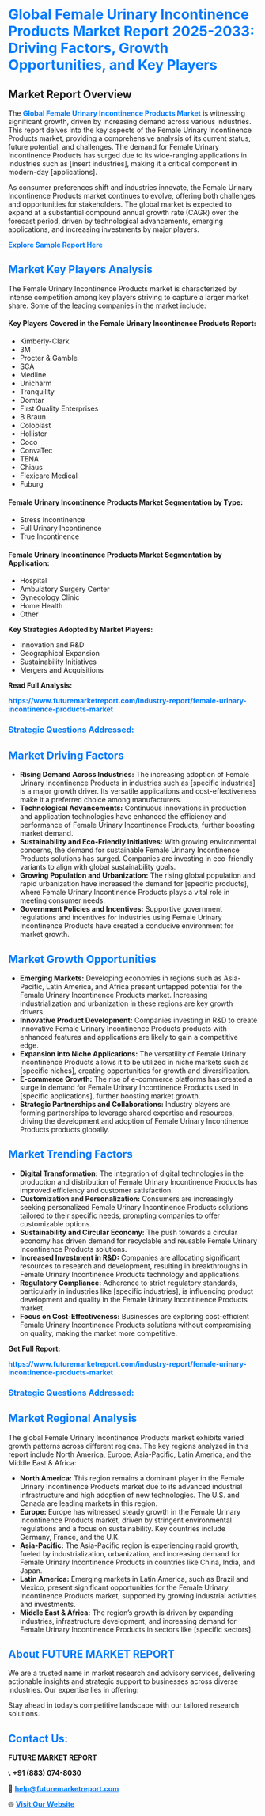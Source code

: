 <h1 style="color: #007BFF;">Global Female Urinary Incontinence Products Market Report 2025-2033: Driving Factors, Growth Opportunities, and Key Players</h1>

<section id="overview">
<h2>Market Report Overview</h2>
<p>The <a href="https://www.futuremarketreport.com/industry-report/female-urinary-incontinence-products-market" style="color: #007BFF; text-decoration: none;"><strong>Global Female Urinary Incontinence Products Market</strong></a> is witnessing significant growth, driven by increasing demand across various industries. This report delves into the key aspects of the Female Urinary Incontinence Products market, providing a comprehensive analysis of its current status, future potential, and challenges. The demand for Female Urinary Incontinence Products has surged due to its wide-ranging applications in industries such as [insert industries], making it a critical component in modern-day [applications].</p>
<p>As consumer preferences shift and industries innovate, the Female Urinary Incontinence Products market continues to evolve, offering both challenges and opportunities for stakeholders. The global market is expected to expand at a substantial compound annual growth rate (CAGR) over the forecast period, driven by technological advancements, emerging applications, and increasing investments by major players.</p>
</section>

<section id="overview">
<p><a href="https://www.futuremarketreport.com/request-sample/reportId=79307" style="color: #007BFF; text-decoration: none;"><strong>Explore Sample Report Here</strong></a></p>
</section>

<section id="key-players">
<h2 style="color: #007BFF;">Market Key Players Analysis</h2>
<p>The Female Urinary Incontinence Products market is characterized by intense competition among key players striving to capture a larger market share. Some of the leading companies in the market include:</p>
<h4>Key Players Covered in the Female Urinary Incontinence Products Report:</h4>
<ul><li>Kimberly-Clark</li><li>3M</li><li>Procter &amp; Gamble</li><li>SCA</li><li>Medline</li><li>Unicharm</li><li>Tranquility</li><li>Domtar</li><li>First Quality Enterprises</li><li>B Braun</li><li>Coloplast</li><li>Hollister</li><li>Coco</li><li>ConvaTec</li><li>TENA</li><li>Chiaus</li><li>Flexicare Medical</li><li>Fuburg</li></ul>
<h4>Female Urinary Incontinence Products Market Segmentation by Type:</h4>
<ul><li>Stress Incontinence</li><li>Full Urinary Incontinence</li><li>True Incontinence</li></ul>

<h4>Female Urinary Incontinence Products Market Segmentation by Application:</h4>
<ul><li>Hospital</li><li>Ambulatory Surgery Center</li><li>Gynecology Clinic</li><li>Home Health</li><li>Other</li></ul>
<p><strong>Key Strategies Adopted by Market Players:</strong></p>
<ul>
<li>Innovation and R&D</li>
<li>Geographical Expansion</li>
<li>Sustainability Initiatives</li>
<li>Mergers and Acquisitions</li>
</ul>
</section>

<section>
<p><strong>Read Full Analysis: </strong></p><a href="https://www.futuremarketreport.com/industry-report/female-urinary-incontinence-products-market" style="color: #007BFF; text-decoration: none;"><strong>https://www.futuremarketreport.com/industry-report/female-urinary-incontinence-products-market</strong></a>
<h3 style="color: #007BFF;">Strategic Questions Addressed:</h3>
</section>

<section id="driving-factors">
<h2 style="color: #007BFF;">Market Driving Factors</h2>
<ul>
<li><strong>Rising Demand Across Industries:</strong> The increasing adoption of Female Urinary Incontinence Products in industries such as [specific industries] is a major growth driver. Its versatile applications and cost-effectiveness make it a preferred choice among manufacturers.</li>
<li><strong>Technological Advancements:</strong> Continuous innovations in production and application technologies have enhanced the efficiency and performance of Female Urinary Incontinence Products, further boosting market demand.</li>
<li><strong>Sustainability and Eco-Friendly Initiatives:</strong> With growing environmental concerns, the demand for sustainable Female Urinary Incontinence Products solutions has surged. Companies are investing in eco-friendly variants to align with global sustainability goals.</li>
<li><strong>Growing Population and Urbanization:</strong> The rising global population and rapid urbanization have increased the demand for [specific products], where Female Urinary Incontinence Products plays a vital role in meeting consumer needs.</li>
<li><strong>Government Policies and Incentives:</strong> Supportive government regulations and incentives for industries using Female Urinary Incontinence Products have created a conducive environment for market growth.</li>
</ul>
</section>

<section id="growth-opportunities">
<h2 style="color: #007BFF;">Market Growth Opportunities</h2>
<ul>
<li><strong>Emerging Markets:</strong> Developing economies in regions such as Asia-Pacific, Latin America, and Africa present untapped potential for the Female Urinary Incontinence Products market. Increasing industrialization and urbanization in these regions are key growth drivers.</li>
<li><strong>Innovative Product Development:</strong> Companies investing in R&D to create innovative Female Urinary Incontinence Products products with enhanced features and applications are likely to gain a competitive edge.</li>
<li><strong>Expansion into Niche Applications:</strong> The versatility of Female Urinary Incontinence Products allows it to be utilized in niche markets such as [specific niches], creating opportunities for growth and diversification.</li>
<li><strong>E-commerce Growth:</strong> The rise of e-commerce platforms has created a surge in demand for Female Urinary Incontinence Products used in [specific applications], further boosting market growth.</li>
<li><strong>Strategic Partnerships and Collaborations:</strong> Industry players are forming partnerships to leverage shared expertise and resources, driving the development and adoption of Female Urinary Incontinence Products products globally.</li>
</ul>
</section>

<section id="trending-factors">
<h2 style="color: #007BFF;">Market Trending Factors</h2>
<ul>
<li><strong>Digital Transformation:</strong> The integration of digital technologies in the production and distribution of Female Urinary Incontinence Products has improved efficiency and customer satisfaction.</li>
<li><strong>Customization and Personalization:</strong> Consumers are increasingly seeking personalized Female Urinary Incontinence Products solutions tailored to their specific needs, prompting companies to offer customizable options.</li>
<li><strong>Sustainability and Circular Economy:</strong> The push towards a circular economy has driven demand for recyclable and reusable Female Urinary Incontinence Products solutions.</li>
<li><strong>Increased Investment in R&D:</strong> Companies are allocating significant resources to research and development, resulting in breakthroughs in Female Urinary Incontinence Products technology and applications.</li>
<li><strong>Regulatory Compliance:</strong> Adherence to strict regulatory standards, particularly in industries like [specific industries], is influencing product development and quality in the Female Urinary Incontinence Products market.</li>
<li><strong>Focus on Cost-Effectiveness:</strong> Businesses are exploring cost-efficient Female Urinary Incontinence Products solutions without compromising on quality, making the market more competitive.</li>
</ul>
</section>

<section>
<p><strong>Get Full Report: </strong></p><a href="https://www.futuremarketreport.com/industry-report/female-urinary-incontinence-products-market" style="color: #007BFF; text-decoration: none;"><strong>https://www.futuremarketreport.com/industry-report/female-urinary-incontinence-products-market</strong></a>
<h3 style="color: #007BFF;">Strategic Questions Addressed:</h3>
</section>


<section id="regional-analysis">
<h2 style="color: #007BFF;">Market Regional Analysis</h2>
<p>The global Female Urinary Incontinence Products market exhibits varied growth patterns across different regions. The key regions analyzed in this report include North America, Europe, Asia-Pacific, Latin America, and the Middle East & Africa:</p>
<ul>
<li><strong>North America:</strong> This region remains a dominant player in the Female Urinary Incontinence Products market due to its advanced industrial infrastructure and high adoption of new technologies. The U.S. and Canada are leading markets in this region.</li>
<li><strong>Europe:</strong> Europe has witnessed steady growth in the Female Urinary Incontinence Products market, driven by stringent environmental regulations and a focus on sustainability. Key countries include Germany, France, and the U.K.</li>
<li><strong>Asia-Pacific:</strong> The Asia-Pacific region is experiencing rapid growth, fueled by industrialization, urbanization, and increasing demand for Female Urinary Incontinence Products in countries like China, India, and Japan.</li>
<li><strong>Latin America:</strong> Emerging markets in Latin America, such as Brazil and Mexico, present significant opportunities for the Female Urinary Incontinence Products market, supported by growing industrial activities and investments.</li>
<li><strong>Middle East & Africa:</strong> The region’s growth is driven by expanding industries, infrastructure development, and increasing demand for Female Urinary Incontinence Products in sectors like [specific sectors].</li>
</ul>
</section>

<footer>
<h2 style="color: #007BFF;">About FUTURE MARKET REPORT</h2>
<p>We are a trusted name in market research and advisory services, delivering actionable insights and strategic support to businesses across diverse industries. Our expertise lies in offering:</p>

<p>Stay ahead in today’s competitive landscape with our tailored research solutions.</p>

<h2 style="color: #007BFF;">Contact Us:</h2>
<p><strong>FUTURE MARKET REPORT</strong></p>
<p>📞 <strong>+91 (883) 074-8030</strong></p>
<p>📧 <strong><a href="mailto:help@futuremarketreport.com" style="color: #007BFF;">help@futuremarketreport.com</a></strong></p>
<p>🌐 <strong><a href="https://www.futuremarketreport.com/" style="color: #007BFF;">Visit Our Website</a></strong></p>
</footer>